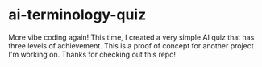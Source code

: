 # ai-terminology-quiz

More vibe coding again! This time, I created a very simple AI quiz that has three levels of achievement. This is a proof of concept for another project I'm working on. Thanks for checking out this repo!

